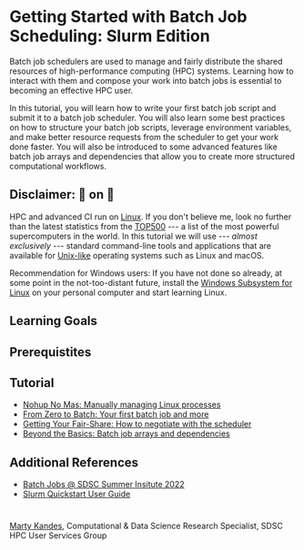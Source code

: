 # Getting Started with Batch Job Scheduling: Slurm Edition

Batch job schedulers are used to manage and fairly distribute the shared resources of high-performance computing (HPC) systems. Learning how to interact with them and compose your work into batch jobs is essential to becoming an effective HPC user. 

In this tutorial, you will learn how to write your first batch job script and submit it to a batch job scheduler. You will also learn some best practices on how to structure your batch job scripts, leverage environment variables, and make better resource requests from the scheduler to get your work done faster. You will also be introduced to some advanced features like batch job arrays and dependencies that allow you to create more structured computational workflows.

## Disclaimer: :running: on :penguin:

HPC and advanced CI run on [Linux](https://en.wikipedia.org/wiki/Linux). If you don't believe me, look no further than the latest statistics from the [TOP500](https://www.top500.org/statistics/list) --- a list of the most powerful supercomputers in the world. In this tutorial we will use --- *almost exclusively* --- standard command-line tools and applications that are available for [Unix-like](https://en.wikipedia.org/wiki/Unix-like) operating systems such as Linux and macOS. 

Recommendation for Windows users: If you have not done so already, at some point in the not-too-distant future, install the [Windows Subsystem for Linux](https://docs.microsoft.com/en-us/windows/wsl) on your personal computer and start learning Linux.

## Learning Goals

## Prerequistites

## Tutorial

- [Nohup No Mas: Manually managing Linux processes](NOHUP.md)
- [From Zero to Batch: Your first batch job and more](BATCH.md)
- [Getting Your Fair-Share: How to negotiate with the scheduler](FAIRSHARE.md)
- [Beyond the Basics: Batch job arrays and dependencies](BEYOND.md)

## Additional References

- [Batch Jobs @ SDSC Summer Insitute 2022](https://github.com/sdsc/sdsc-summer-institute-2022/blob/main/2.4_batch_computing/MThomas-SDSC-SI22-Batch-Jobs-July-27-Computing-Jul2022.pdf)
- [Slurm Quickstart User Guide](https://slurm.schedmd.com/quickstart.html)

#

[Marty Kandes](https://github.com/mkandes), Computational & Data Science Research Specialist, SDSC HPC User Services Group

